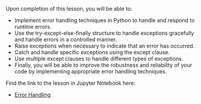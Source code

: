 <!-- # Lesson: Error Handling -->

Upon completion of this lesson, you will be able to:
  
- Implement error handling techniques in Python to handle and respond to runtime errors.
- Use the try-except-else-finally structure to handle exceptions gracefully and handle errors in a controlled manner.
- Raise exceptions when necessary to indicate that an error has occurred.
- Catch and handle specific exceptions using the except clause.
- Use multiple except clauses to handle different types of exceptions.
- Finally, you will be able to improve the robustness and reliability of your code by implementing appropriate error handling techniques.


Find the link to the lesson in Jupyter Notebook here:

- [Error Handling](https://github.com/data-bootcamp-v4/lessons/blob/main/1_intro_to_python/1.6_error_handling.ipynb)